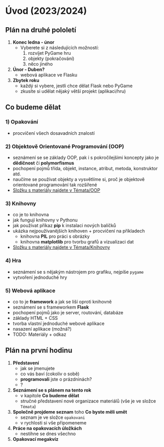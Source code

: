 # Úvod (2023/2024)


## Plán na druhé pololetí

1. **Konec ledna - únor**
   - Vyberete si z následujících možností:
     1. rozvíjet PyGame hru
     2. objekty (pokračování)
     3. něco jiného
2. **Únor - Duben?**
   - webová aplikace ve Flasku
3. **Zbytek roku**
   - každý si vybere, jestli chce dělat Flask nebo PyGame
   - zkusíte si udělat nějaký větší projekt (aplikaci/hru)

## Co budeme dělat


### 1) Opakování
  - procvičení všech dosavadních znalostí

### 2) Objektově Orientované Programování (OOP)
  - seznámení se se základy OOP, pak i s pokročilejšími koncepty jako je **dědičnost** či **polymorfismus**
  - pochopení pojmů třída, objekt, instance, atribut, metoda, konstruktor atd.
  - naučíme se používat objekty a vysvětlíme si, proč je objektově orientované programování tak rozšířené
  - [Složku s materiály najdete v Témata/OOP](../../Témata/OOP/)

### 3) Knihovny
  - co je to knihovna
  - jak fungují knihovny v Pythonu
  - jak používat příkaz **pip** k instalaci nových balíčků
  - ukázka nejpoužívanějších knihoven + procvičení na příkladech
    - knihovna **PIL** pro práci s obrázky
    - knihovna **matplotlib** pro tvorbu grafů a vizualizaci dat
  - [Složku s materiály najdete v Témata/Knihovny](../../Témata/Knihovny/)

### 4) Hra
  - seznámení se s nějakým nástrojem pro grafiku, nejpíše `pygame`
  - vytvoření jednoduché hry

### 5) Webová aplikace
  - co to je **framework** a jak se liší oproti knihovně
  - seznámení se s frameworkem **Flask**
  - pochopení pojmů jako je server, routování, databáze
  - základy HTML + CSS
  - tvorba vlastní jednoduché webové aplikace
  - nasazení aplikace (možná?)
  - TODO: Materiály + odkaz

## Plán na první hodinu

1. **Představení**
    - jak se jmenujete
    - co vás baví (cokoliv o sobě)
    - **programovali** jste o prázdninách?
    - ?
2. **Seznámení se s plánem na tento rok**
    - v kapitole **Co budeme dělat**
    - stručné představení nové organizace materiálů (vše je ve složce `Témata`)
3. **Společně projdeme seznam** toho **Co byste měli umět**
    - seznam je ve složce `opakovani`
    - v rychlosti si vše připomeneme
4. **Práce na opakovacích úložkách**
    - nestihne se dnes všechno
5. **Opakovací megakvíz**

